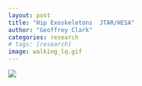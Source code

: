 ```yaml
---
layout: post
title: "Hip Exoskeletons  JTAR/HESA"
author: "Geoffrey Clark"
categories: research
# tags: [research]
image: walking_lq.gif
---
```


![](/assets/img/jtar_small.gif)
<!-- important stuff at springactive, hip exo  -->